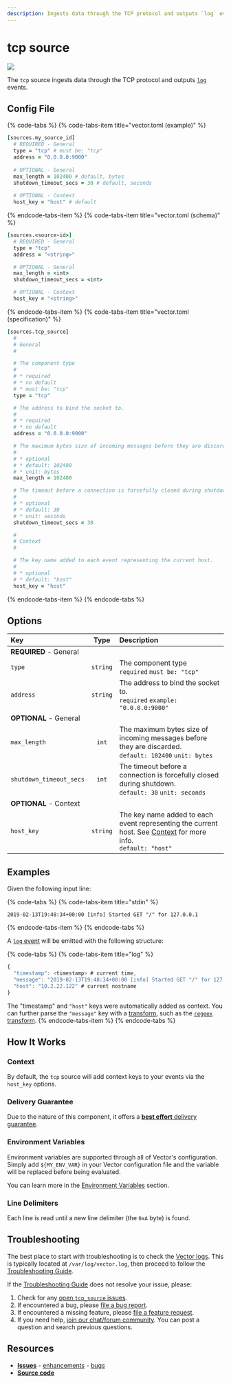 ```yaml
---
description: Ingests data through the TCP protocol and outputs `log` events.
---
```


<!--
     THIS FILE IS AUTOOGENERATED!

     To make changes please edit the template located at:

     scripts/generate/templates/docs/usage/configuration/sources/tcp.md.erb
-->

# tcp source

![][images.tcp_source]


The `tcp` source ingests data through the TCP protocol and outputs [`log`][docs.log_event] events.

## Config File

{% code-tabs %}
{% code-tabs-item title="vector.toml (example)" %}
```coffeescript
[sources.my_source_id]
  # REQUIRED - General
  type = "tcp" # must be: "tcp"
  address = "0.0.0.0:9000"
  
  # OPTIONAL - General
  max_length = 102400 # default, bytes
  shutdown_timeout_secs = 30 # default, seconds
  
  # OPTIONAL - Context
  host_key = "host" # default
```
{% endcode-tabs-item %}
{% code-tabs-item title="vector.toml (schema)" %}
```coffeescript
[sources.<source-id>]
  # REQUIRED - General
  type = "tcp"
  address = "<string>"

  # OPTIONAL - General
  max_length = <int>
  shutdown_timeout_secs = <int>

  # OPTIONAL - Context
  host_key = "<string>"
```
{% endcode-tabs-item %}
{% code-tabs-item title="vector.toml (specification)" %}
```coffeescript
[sources.tcp_source]
  #
  # General
  #

  # The component type
  # 
  # * required
  # * no default
  # * must be: "tcp"
  type = "tcp"

  # The address to bind the socket to.
  # 
  # * required
  # * no default
  address = "0.0.0.0:9000"

  # The maximum bytes size of incoming messages before they are discarded.
  # 
  # * optional
  # * default: 102400
  # * unit: bytes
  max_length = 102400

  # The timeout before a connection is forcefully closed during shutdown.
  # 
  # * optional
  # * default: 30
  # * unit: seconds
  shutdown_timeout_secs = 30

  #
  # Context
  #

  # The key name added to each event representing the current host.
  # 
  # * optional
  # * default: "host"
  host_key = "host"
```
{% endcode-tabs-item %}
{% endcode-tabs %}

## Options

| Key  | Type  | Description |
|:-----|:-----:|:------------|
| **REQUIRED** - General | | |
| `type` | `string` | The component type<br />`required` `must be: "tcp"` |
| `address` | `string` | The address to bind the socket to.<br />`required` `example: "0.0.0.0:9000"` |
| **OPTIONAL** - General | | |
| `max_length` | `int` | The maximum bytes size of incoming messages before they are discarded.<br />`default: 102400` `unit: bytes` |
| `shutdown_timeout_secs` | `int` | The timeout before a connection is forcefully closed during shutdown.<br />`default: 30` `unit: seconds` |
| **OPTIONAL** - Context | | |
| `host_key` | `string` | The key name added to each event representing the current host. See [Context](#context) for more info.<br />`default: "host"` |

## Examples

Given the following input line:

{% code-tabs %}
{% code-tabs-item title="stdin" %}
```
2019-02-13T19:48:34+00:00 [info] Started GET "/" for 127.0.0.1
```
{% endcode-tabs-item %}
{% endcode-tabs %}

A [`log` event][docs.log_event] will be emitted with the following structure:

{% code-tabs %}
{% code-tabs-item title="log" %}
```javascript
{
  "timestamp": <timestamp> # current time,
  "message": "2019-02-13T19:48:34+00:00 [info] Started GET "/" for 127.0.0.1",
  "host": "10.2.22.122" # current nostname
}
```

The "timestamp" and `"host"` keys were automatically added as context. You can further parse the `"message"` key with a [transform][docs.transforms], such as the [`regeex` transform][docs.regex_parser_transform].
{% endcode-tabs-item %}
{% endcode-tabs %}

## How It Works

### Context

By default, the `tcp` source will add context
keys to your events via the `host_key`
options.

### Delivery Guarantee

Due to the nature of this component, it offers a
[**best effort** delivery guarantee][docs.best_effort_delivery].

### Environment Variables

Environment variables are supported through all of Vector's configuration.
Simply add `${MY_ENV_VAR}` in your Vector configuration file and the variable
will be replaced before being evaluated.

You can learn more in the [Environment Variables][docs.configuration.environment-variables]
section.

### Line Delimiters

Each line is read until a new line delimiter (the `0xA` byte) is found.

## Troubleshooting

The best place to start with troubleshooting is to check the
[Vector logs][docs.monitoring_logs]. This is typically located at
`/var/log/vector.log`, then proceed to follow the
[Troubleshooting Guide][docs.troubleshooting].

If the [Troubleshooting Guide][docs.troubleshooting] does not resolve your
issue, please:

1. Check for any [open `tcp_source` issues][url.tcp_source_issues].
2. If encountered a bug, please [file a bug report][url.new_tcp_source_bug].
3. If encountered a missing feature, please [file a feature request][url.new_tcp_source_enhancement].
4. If you need help, [join our chat/forum community][url.vector_chat]. You can post a question and search previous questions.

## Resources

* [**Issues**][url.tcp_source_issues] - [enhancements][url.tcp_source_enhancements] - [bugs][url.tcp_source_bugs]
* [**Source code**][url.tcp_source_source]


[docs.best_effort_delivery]: ../../../about/guarantees.md#best-effort-delivery
[docs.configuration.environment-variables]: ../../../usage/configuration#environment-variables
[docs.log_event]: ../../../about/data-model/log.md
[docs.monitoring_logs]: ../../../usage/administration/monitoring.md#logs
[docs.regex_parser_transform]: ../../../usage/configuration/transforms/regex_parser.md
[docs.transforms]: ../../../usage/configuration/transforms
[docs.troubleshooting]: ../../../usage/guides/troubleshooting.md
[images.tcp_source]: ../../../assets/tcp-source.svg
[url.new_tcp_source_bug]: https://github.com/timberio/vector/issues/new?labels=Source%3A+tcp&labels=Type%3A+Bug
[url.new_tcp_source_enhancement]: https://github.com/timberio/vector/issues/new?labels=Source%3A+tcp&labels=Type%3A+Enhancement
[url.tcp_source_bugs]: https://github.com/timberio/vector/issues?q=is%3Aopen+is%3Aissue+label%3A%22Source%3A+tcp%22+label%3A%22Type%3A+Bug%22
[url.tcp_source_enhancements]: https://github.com/timberio/vector/issues?q=is%3Aopen+is%3Aissue+label%3A%22Source%3A+tcp%22+label%3A%22Type%3A+Enhancement%22
[url.tcp_source_issues]: https://github.com/timberio/vector/issues?q=is%3Aopen+is%3Aissue+label%3A%22Source%3A+tcp%22
[url.tcp_source_source]: https://github.com/timberio/vector/tree/master/src/sources/tcp.rs
[url.vector_chat]: https://chat.vector.dev

